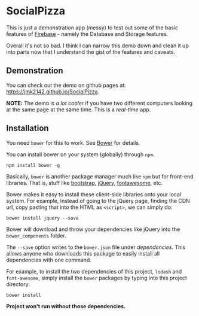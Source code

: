 # SocialPizza

This is just a demonstration app (messy) to test out some of the basic features of [Firebase](https://firebase.google.com) - namely the Database and Storage features.

Overall it's not so bad. I think I can narrow this demo down and clean it up into parts now that I understand the gist of the features and caveats.

## Demonstration
You can check out the demo on github pages at: https://jmk2142.github.io/SocialPizza.

**NOTE:** The demo is _a lot cooler_ if you have two different computers looking at the same page at the same time. This is a _real-time_ app.

## Installation
You need `bower` for this to work. See [Bower](https://bower.com) for details.

You can install bower on your system (globally) through `npm`.

```
npm install bower -g
```
Basically, `bower` is another package manager much like `npm` but for front-end libraries. That is, stuff like [bootstrap](https://getbootstrap.com), [jQuery](https://jquery.com), [fontawesome](https://fontawesome.com), etc.

Bower makes it easy to install these client-side libraries onto your local system. For example, instead of going to the jQuery page, finding the CDN url, copy pasting that into the HTML as `<script>`, we can simply do:
```
bower install jquery --save
```
Bower will download and throw your dependencies like jQuery into the `bower_components` folder.

The `--save` option writes to the `bower.json` file under _dependencies_. This allows anyone who downloads this package to easily install all dependencies with one command.

For example, to install the two dependencies of this project, `lodash` and `font-awesome`, simply install the `bower` packages by typing into this project directory:
```
bower install
```

**Project won't run without those dependencies.**

